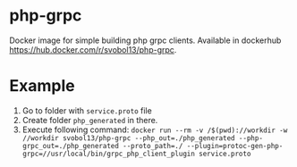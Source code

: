 # php-grpc
Docker image for simple building php grpc clients. Available in dockerhub https://hub.docker.com/r/svobol13/php-grpc.

# Example
1. Go to folder with `service.proto` file
2. Create folder `php_generated` in there.
3. Execute following command:
`docker run --rm -v /$(pwd)://workdir -w //workdir svobol13/php-grpc --php_out=./php_generated --php-grpc_out=./php_generated --proto_path=./ --plugin=protoc-gen-php-grpc=//usr/local/bin/grpc_php_client_plugin service.proto`

